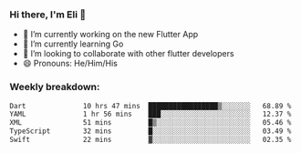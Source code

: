 ### Hi there, I'm Eli 👋
- 🔭 I’m currently working on the new Flutter App
- 🌱 I’m currently learning Go
- 🦄 I’m looking to collaborate with other flutter developers
- 😄 Pronouns: He/Him/His

### Weekly breakdown:
<!--START_SECTION:waka-->

```txt
Dart              10 hrs 47 mins  █████████████████▒░░░░░░░   68.89 %
YAML              1 hr 56 mins    ███░░░░░░░░░░░░░░░░░░░░░░   12.37 %
XML               51 mins         █▒░░░░░░░░░░░░░░░░░░░░░░░   05.46 %
TypeScript        32 mins         █░░░░░░░░░░░░░░░░░░░░░░░░   03.49 %
Swift             22 mins         ▓░░░░░░░░░░░░░░░░░░░░░░░░   02.35 %
```

<!--END_SECTION:waka-->
